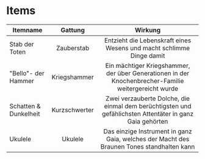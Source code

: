 # Items

| Itemname       |  Gattung   |                               Wirkung                                |
| -------------- | :--------: | :------------------------------------------------------------------: |
| Stab der Toten | Zauberstab | Entzieht die Lebenskraft eines Wesens und macht schlimme Dinge damit |
| "Bello"- der Hammer | Kriegshammer | Ein mächtiger Kriegshammer, der über Generationen in der Knochenbrecher-Familie weitergereicht wurde |
| Schatten & Dunkelheit | Kurzschwerter | Zwei verzauberte Dolche, die einmal dem berüchtigsten und gefählichsten Attentäter in ganz Gaia gehörten |
| Ukulele | Ukulele | Das einzige Instrument in ganz Gaia, welches der Macht des Braunen Tones standhalten kann |
